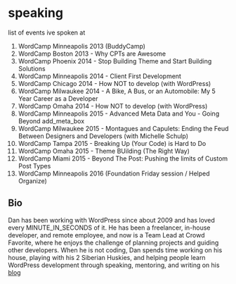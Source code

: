 # speaking
list of events ive spoken at

1. WordCamp Minneapolis 2013 (BuddyCamp)
2. WordCamp Boston 2013 - Why CPTs are Awesome
3. WordCamp Phoenix 2014 - Stop Building Theme and Start Building Solutions
4. WordCamp Minneapolis 2014 - Client First Development
5. WordCamp Chicago 2014 - How NOT to develop (with WordPress)
6. WordCamp Milwaukee 2014 - A Bike, A Bus, or an Automobile: My 5 Year Career as a Developer
7. WordCamp Omaha 2014 - How NOT to develop (with WordPress)
8. WordCamp Minneapolis 2015 - Advanced Meta Data and You - Going Beyond add_meta_box
9. WordCamp Milwaukee 2015 - Montagues and Capulets: Ending the Feud Between Designers and Developers (with Michelle Schulp)
10. WordCamp Tampa 2015 - Breaking Up (Your Code) is Hard to Do
11. WordCamp Omaha 2015 - Theme BUilding (The Right Way)
12. WordCamp Miami 2015 - Beyond The Post: Pushing the limits of Custom Post Types
13. WordCamp Minneapolis 2016 (Foundation Friday session / Helped Organize)

## Bio
Dan has been working with WordPress since about 2009 and has loved every MINUTE_IN_SECONDS of it. He has been a freelancer, in-house developer, and remote employee, and now is a Team Lead at Crowd Favorite, where he enjoys the challenge of planning projects and guiding other developers.  When he is not coding, Dan spends time working on his house, playing with his 2 Siberian Huskies, and helping people learn WordPress development through speaking, mentoring, and writing on his <a href="http://addactiondan.me">blog</a>

